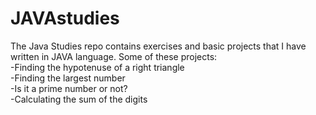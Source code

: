 # JAVAstudies
The Java Studies repo contains exercises and basic projects that I have written in JAVA language. Some of these projects:  
	-Finding the hypotenuse of a right triangle  
	-Finding the largest number  
    -Is it a prime number or not?  
	-Calculating the sum of the digits
